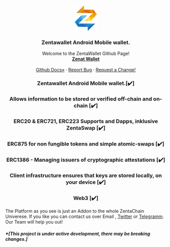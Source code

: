 
<!--
*** Hey, Welcome to ZentaChain READMEs. I hope you like it :)
-->



<!-- Zenta LOGO -->
<br />
<p align="center">
  <a href="zentachain.com">
    <img src="logo.png" alt="Logo" width="70" height="80">
  </a>

  <h3 align="center">Zentawallet Android Mobile wallet.</h3>

  <p align="center">
   Welcome to the ZentaWallet Github Page!
    <br />
    <a href="https://github.com/ZentaChain/Zentawallet/"><strong>Zenat Wallet</strong></a>
    <br />
    <br />
    <a href="https://github.com/ZentaChain/Zentadex/tree/master/dex">Github Docs»</a>
    ·
    <a href="https://github.com/ZentaChain/Zentadex/tree/master/dex">Report Bug</a>
    ·
    <a href="https://github.com/ZentaChain/Zentadex/tree/master/dex">Request a Change!</a>
  </p>
</p>

<!-- CHECKLIST-->
<h3 align="center">
Zentawallet Android Mobile wallet.[✔️]
</h3><h3 align="center">
Allows information to be stored or verified off-chain and on-chain [✔️]
</h3><h3 align="center">
ERC20 & ERC721, ERC223 Supports and Dapps, inklusive ZentaSwap [✔️]
<h3 align="center">
ERC875 for non fungible tokens and simple atomic-swaps [✔️]
</h3><h3 align="center">
ERC1386 - Managing issuers of cryptographic attestations [✔️]
<h3 align="center">
Client infrastructure ensures that keys are stored locally, on your device [✔️]
</h3><h3 align="center">
Web3 [✔️]
</h3>

<!-- ABOUT ZENTA WALLET -->


The Platform as you see is just an Addon to the whole ZentaChain Univerese. If you like you can contact us over Email , [Twitter](https://twitter.com/zentachain) or [Telegramm](https://t.me/ZentachainOfficialChat). Our Team will help you out!

##### *[This project is under active development, there may be breaking changes.]


